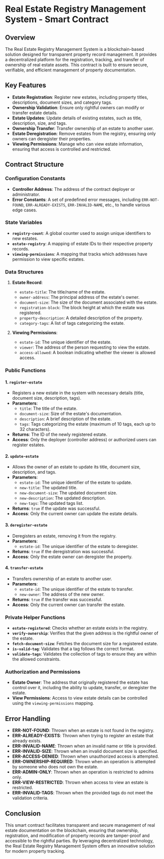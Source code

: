 # Real Estate Registry Management System - Smart Contract

## Overview
The Real Estate Registry Management System is a blockchain-based solution designed for transparent property record management. It provides a decentralized platform for the registration, tracking, and transfer of ownership of real estate assets. This contract is built to ensure secure, verifiable, and efficient management of property documentation.

## Key Features
- **Estate Registration**: Register new estates, including property titles, descriptions, document sizes, and category tags.
- **Ownership Validation**: Ensure only rightful owners can modify or transfer estate details.
- **Estate Updates**: Update details of existing estates, such as title, description, size, and tags.
- **Ownership Transfer**: Transfer ownership of an estate to another user.
- **Estate Deregistration**: Remove estates from the registry, ensuring only owners can deregister their properties.
- **Viewing Permissions**: Manage who can view estate information, ensuring that access is controlled and restricted.

## Contract Structure

### Configuration Constants
- **Controller Address**: The address of the contract deployer or administrator.
- **Error Constants**: A set of predefined error messages, including `ERR-NOT-FOUND`, `ERR-ALREADY-EXISTS`, `ERR-INVALID-NAME`, etc., to handle various edge cases.
  
### State Variables
- **`registry-count`**: A global counter used to assign unique identifiers to new estates.
- **`estate-registry`**: A mapping of estate IDs to their respective property records.
- **`viewing-permissions`**: A mapping that tracks which addresses have permission to view specific estates.

### Data Structures
1. **Estate Record**:
   - `estate-title`: The title/name of the estate.
   - `owner-address`: The principal address of the estate's owner.
   - `document-size`: The size of the document associated with the estate.
   - `registration-block`: The block height at which the estate was registered.
   - `property-description`: A detailed description of the property.
   - `category-tags`: A list of tags categorizing the estate.

2. **Viewing Permissions**:
   - `estate-id`: The unique identifier of the estate.
   - `viewer`: The address of the person requesting to view the estate.
   - `access-allowed`: A boolean indicating whether the viewer is allowed access.

### Public Functions

#### 1. `register-estate`
- Registers a new estate in the system with necessary details (title, document size, description, tags).
- **Parameters**:
  - `title`: The title of the estate.
  - `document-size`: Size of the estate's documentation.
  - `description`: A brief description of the estate.
  - `tags`: Tags categorizing the estate (maximum of 10 tags, each up to 32 characters).
- **Returns**: The ID of the newly registered estate.
- **Access**: Only the deployer (controller address) or authorized users can register estates.

#### 2. `update-estate`
- Allows the owner of an estate to update its title, document size, description, and tags.
- **Parameters**:
  - `estate-id`: The unique identifier of the estate to update.
  - `new-title`: The updated title.
  - `new-document-size`: The updated document size.
  - `new-description`: The updated description.
  - `new-tags`: The updated tags list.
- **Returns**: `true` if the update was successful.
- **Access**: Only the current owner can update the estate details.

#### 3. `deregister-estate`
- Deregisters an estate, removing it from the registry.
- **Parameters**:
  - `estate-id`: The unique identifier of the estate to deregister.
- **Returns**: `true` if the deregistration was successful.
- **Access**: Only the estate owner can deregister the property.

#### 4. `transfer-estate`
- Transfers ownership of an estate to another user.
- **Parameters**:
  - `estate-id`: The unique identifier of the estate to transfer.
  - `new-owner`: The address of the new owner.
- **Returns**: `true` if the transfer was successful.
- **Access**: Only the current owner can transfer the estate.

### Private Helper Functions
- **`estate-registered`**: Checks whether an estate exists in the registry.
- **`verify-ownership`**: Verifies that the given address is the rightful owner of the estate.
- **`fetch-document-size`**: Fetches the document size for a registered estate.
- **`is-valid-tag`**: Validates that a tag follows the correct format.
- **`validate-tags`**: Validates the collection of tags to ensure they are within the allowed constraints.

### Authorization and Permissions
- **Estate Owner**: The address that originally registered the estate has control over it, including the ability to update, transfer, or deregister the estate.
- **View Permissions**: Access to view estate details can be controlled using the `viewing-permissions` mapping.

## Error Handling
- **ERR-NOT-FOUND**: Thrown when an estate is not found in the registry.
- **ERR-ALREADY-EXISTS**: Thrown when trying to register an estate that already exists.
- **ERR-INVALID-NAME**: Thrown when an invalid name or title is provided.
- **ERR-INVALID-SIZE**: Thrown when an invalid document size is specified.
- **ERR-ACCESS-DENIED**: Thrown when unauthorized access is attempted.
- **ERR-OWNERSHIP-REQUIRED**: Thrown when an operation is attempted by someone who does not own the estate.
- **ERR-ADMIN-ONLY**: Thrown when an operation is restricted to admins only.
- **ERR-VIEW-RESTRICTED**: Thrown when access to view an estate is restricted.
- **ERR-INVALID-TAGS**: Thrown when the provided tags do not meet the validation criteria.

## Conclusion
This smart contract facilitates transparent and secure management of real estate documentation on the blockchain, ensuring that ownership, registration, and modification of property records are tamper-proof and accessible to the rightful parties. By leveraging decentralized technology, the Real Estate Registry Management System offers an innovative solution for modern property tracking.